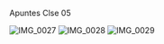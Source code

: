 Apuntes Clse 05

![IMG_0027](https://github.com/Anemix011/audiv027-2023-2/assets/128085038/2155ee1f-5248-497b-ab52-3d1d5b818cc1)
![IMG_0028](https://github.com/Anemix011/audiv027-2023-2/assets/128085038/46bd83ae-e0eb-4a8d-aa4b-bfade571ae5d)
![IMG_0029](https://github.com/Anemix011/audiv027-2023-2/assets/128085038/6e9fbecb-4618-4d1c-aeb7-2b51a311872d)
